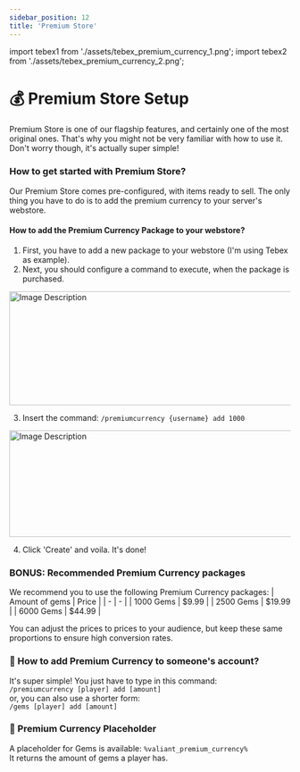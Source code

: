 ```yaml
---
sidebar_position: 12
title: 'Premium Store'
---
```


import tebex1 from './assets/tebex_premium_currency_1.png';
import tebex2 from './assets/tebex_premium_currency_2.png';


# :moneybag: Premium Store Setup

Premium Store is one of our flagship features, and certainly one of the most original ones. That's why you might not be very familiar with how to use it.
Don't worry though, it's actually super simple!

### How to get started with Premium Store?

Our Premium Store comes pre-configured, with items ready to sell.
The only thing you have to do is to add the premium currency to your server's webstore.

#### How to add the Premium Currency Package to your webstore?

1. First, you have to add a new package to your webstore (I'm using Tebex as example).
2. Next, you should configure a command to execute, when the package is purchased.

<img src={tebex1} alt="Image Description" width="824" height="204"/>

3. Insert the command: `/premiumcurrency {username} add 1000`

<img src={tebex2} alt="Image Description" width="984" height="191"/>

4. Click 'Create' and voila. It's done!




### BONUS: Recommended Premium Currency packages

We recommend you to use the following Premium Currency packages:
| Amount of gems | Price |
| - | - |
| 1000 Gems | $9.99 |
| 2500 Gems | $19.99 |
| 6000 Gems | $44.99 |

You can adjust the prices to prices to your audience, but keep these same proportions to ensure high conversion rates.



### :money_with_wings: How to add Premium Currency to someone's account?

It's super simple! You just have to type in this command:\
```/premiumcurrency [player] add [amount]```\
or, you can also use a shorter form:\
```/gems [player] add [amount]```

### :gem: Premium Currency Placeholder

A placeholder for Gems is available: `%valiant_premium_currency%`\
It returns the amount of gems a player has.